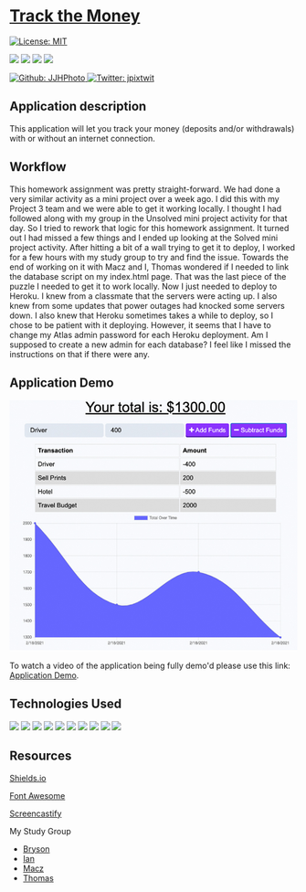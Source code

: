 # [Track the Money](https://lit-retreat-52773.herokuapp.com/)

[![License: MIT](https://img.shields.io/badge/License-MIT-yellow.svg)](https://opensource.org/licenses/MIT)

<p>
    <img src="https://img.shields.io/github/repo-size/JJHPhoto/track-the-money" />
    <img src="https://img.shields.io/github/languages/top/JJHPhoto/track-the-money"  />
    <img src="https://img.shields.io/github/issues/JJHPhoto/track-the-money" />
    <img src="https://img.shields.io/github/last-commit/JJHPhoto/track-the-money" >
</p>
<p>
    <a href="https://github.com/JJHPhoto">
        <img alt="Github: JJHPhoto" src="https://img.shields.io/github/followers/JJHPhoto ?style=social" target="_blank" />
    </a>
    <a href="https://twitter.com/jpixtwit">
        <img alt="Twitter: jpixtwit" src="https://img.shields.io/twitter/follow/jpixtwit.svg?style=social" target="_blank" />
    </a>
</p>

## Application description

This application will let you track your money (deposits and/or withdrawals) with or without an internet connection.

## Workflow

This homework assignment was pretty straight-forward. We had done a very similar activity as a mini project over a week ago. I did this with my Project 3 team and we were able to get it working locally. I thought I had followed along with my group in the Unsolved mini project activity for that day. So I tried to rework that logic for this homework assignment. It turned out I had missed a few things and I ended up looking at the Solved mini project activity. After hitting a bit of a wall trying to get it to deploy, I worked for a few hours with my study group to try and find the issue. Towards the end of working on it with Macz and I, Thomas wondered if I needed to link the database script on my index.html page. That was the last piece of the puzzle I needed to get it to work locally. Now I just needed to deploy to Heroku. I knew from a classmate that the servers were acting up. I also knew from some updates that power outages had knocked some servers down. I also knew that Heroku sometimes takes a while to deploy, so I chose to be patient with it deploying. However, it seems that I have to change my Atlas admin password for each Heroku deployment. Am I supposed to create a new admin for each database? I feel like I missed the instructions on that if there were any.

## Application Demo

![image](./public/image/appSS.jpg)

To watch a video of the application being fully demo'd please use this link: [Application Demo](...).

## Technologies Used

<p>
  <img src="https://img.shields.io/badge/Boostrap-informational" />
  <img src="https://img.shields.io/badge/-heroku-red" />
  <img src="https://img.shields.io/badge/Javascript-yellow" />
  <img src="https://img.shields.io/badge/HTML-orange" />
  <img src="https://img.shields.io/badge/-mongo-orange" />
  <img src="https://img.shields.io/badge/-node.js-green" />
  <img src="https://img.shields.io/badge/jQuery-blue"  />
  <img src="https://img.shields.io/badge/lint-informational" />
  <img src="https://img.shields.io/badge/-morgan-9fc" />
  <img src="https://img.shields.io/badge/-compression-red" />

</p>

## Resources

[Shields.io](https://shields.io/)

[Font Awesome](https://fontawesome.com/)

[Screencastify](https://www.screencastify.com/)

My Study Group

- [Bryson](https://github.com/Bryson-Palmer)
- [Ian](https://github.com/Ianaac27)
- [Macz](https://github.com/macz-norton)
- [Thomas](https://github.com/Tskading)
